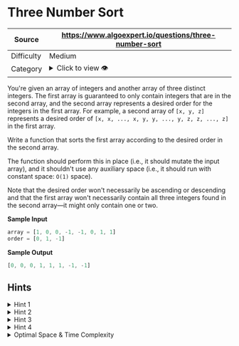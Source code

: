 # Three Number Sort

| Source | https://www.algoexpert.io/questions/three-number-sort |
|---|---|
| Difficulty | Medium |
| Category | <details><summary>Click to view 👁️</summary>Sorting</details> |

You're given an array of integers and another array of three distinct
integers. The first array is guaranteed to only contain integers that are in
the second array, and the second array represents a desired order for the
integers in the first array. For example, a second array of
`[x, y, z]` represents a desired order of
`[x, x, ..., x, y, y, ..., y, z, z, ..., z]` in the first array.

Write a function that sorts the first array according to the desired order in
the second array.

The function should perform this in place (i.e., it should mutate the input
array), and it shouldn't use any auxiliary space (i.e., it should run with
constant space: `O(1)` space).

Note that the desired order won't necessarily be ascending or descending and
that the first array won't necessarily contain all three integers found in the
second array—it might only contain one or two.

**Sample Input**
```ts
array = [1, 0, 0, -1, -1, 0, 1, 1]
order = [0, 1, -1]
```

**Sample Output**
```ts
[0, 0, 0, 1, 1, 1, -1, -1]
```

## Hints

<details>
<summary>Hint 1</summary>
...
</details>

<details>
<summary>Hint 2</summary>
...
</details>

<details>
<summary>Hint 3</summary>
...
</details>

<details>
<summary>Hint 4</summary>
...
</details>

<details>
<summary>Optimal Space &amp; Time Complexity</summary>
O(??) time | O(??) space - where ?? is ...
</details>

